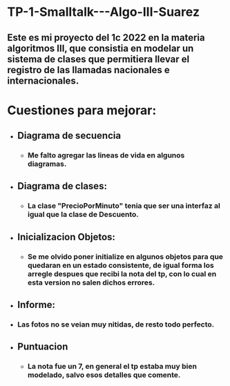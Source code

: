 # TP-1-Smalltalk---Algo-III-Suarez

## Este es mi proyecto del 1c 2022 en la materia algoritmos III, que consistia en modelar un sistema  de clases que permitiera llevar el registro de las llamadas nacionales e internacionales.

# Cuestiones para mejorar:

- ## Diagrama de secuencia
  - ### Me falto agregar las lineas de vida en algunos diagramas.
    
- ## Diagrama de clases:
  - ### La clase "PrecioPorMinuto" tenia que ser una interfaz al igual que la clase de Descuento.

- ## Inicializacion Objetos:
  - ### Se me olvido poner initialize en algunos objetos para que quedaran en un estado consistente, de igual forma los arregle despues que recibi la nota del tp, con lo cual en esta version no salen dichos errores.

- ## Informe:
- ### Las fotos no se veian muy nitidas, de resto todo perfecto.
   
- ## Puntuacion
  - ### La nota fue un 7, en general el tp estaba muy bien modelado, salvo esos detalles que comente.
